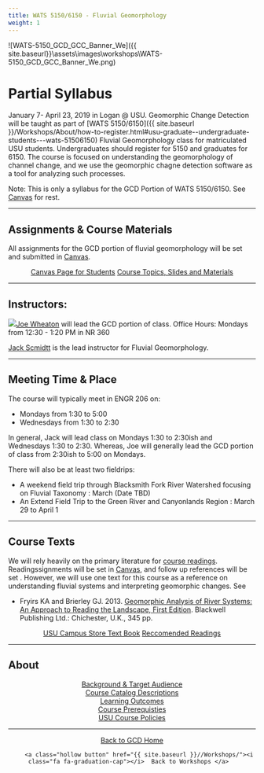 ```yaml
---
title: WATS 5150/6150 - Fluvial Geomorphology
weight: 1
---
```


![WATS-5150_GCD_GCC_Banner_We]({{ site.baseurl}}\assets\images\workshops\WATS-5150_GCD_GCC_Banner_We.png)

# Partial Syllabus

January 7-  April 23, 2019 in Logan @ USU. Geomorphic Change Detection will be taught as part of [WATS 5150/6150]({{ site.baseurl }}/Workshops/About/how-to-register.html#usu-graduate--undergraduate-students---wats-51506150) Fluvial Geomorphology class for matriculated USU students. Undergraduates should register for 5150 and graduates for 6150. The course is focused on understanding the geomorphology of channel change, and we use the geomorphic chagne detection software as a tool for analyzing such processes.

Note: This is only a syllabus for the GCD Portion of WATS 5150/6150. See [Canvas](https://usu.instructure.com/courses/532404) for rest.

-----
## Assignments & Course Materials
All assignments for the GCD portion of fluvial geomorphology will be set and submitted in [Canvas](https://usu.instructure.com/courses/532404).

<div align="center">
	<a class="button" href="https://usu.instructure.com/courses/532404"><i class="fa fa-spinner" aria-hidden="true"></i> Canvas Page for Students</a>
	<a class="button" href="https://usu.instructure.com/courses/532404"><i class="fa fa-desktop" aria-hidden="true"></i> Course Topics, Slides and Materials</a>
</div>

-----
## Instructors:
<a href="http://www.joewheaton.org"><img class="float-left" src="{{ site.baseurl }}/assets/images/people/Wheaton_round.png"></a>[Joe Wheaton](http://joewheaton.org) will lead the GCD portion of class.
Office Hours:  Mondays from 12:30 - 1:20 PM in NR 360 

[Jack Scmidtt](https://qcnr.usu.edu/directory/schmidt_jack) is the lead instructor for Fluvial Geomorphology. 

-----
## Meeting Time & Place
The course will typically meet in ENGR 206 on:
- Mondays  from 1:30 to 5:00
- Wednesdays from 1:30 to 2:30

In general, Jack will lead class on Mondays 1:30 to 2:30ish and Wednesdays 1:30 to 2:30. Whereas, Joe will generally lead the GCD portion of class from 2:30ish to 5:00 on Mondays. 

There will also be at least two fieldrips:
- A weekend field trip through Blacksmith Fork River Watershed focusing on Fluvial Taxonomy :   March (Date TBD)
- An Extend Field Trip to the Green River and Canyonlands Region : March 29 to April 1

-----

## Course Texts
We will rely heavily on the primary literature for [course readings](https://usu.instructure.com/courses/532404/files/folder/readings). Readingssignments will be set in [Canvas](https://usu.instructure.com/courses/532404/assignments), and follow up references will be set . However, we will use one  text for this course as a reference on understanding fluvial systems and interpreting geomorphic changes. See  
- Fryirs KA and Brierley GJ. 2013. [Geomorphic Analysis of River Systems: An Approach to Reading the Landscape, First Edition](https://www.amazon.com/Geomorphic-Analysis-River-Systems-Landscape/dp/1405192747/ref=sr_1_fkmr0_1?s=books&ie=UTF8&qid=1480609837&sr=1-1-fkmr0&keywords=The+Beaver+Geomorphic+Analysis+of+River+Systems%3A+An+Approach+to+Reading+the+Landscape). Blackwell Publishing Ltd.: Chichester, U.K., 345 pp. 

<div align="center">
	<a class="hollow button" href="https://usu.verbacompare.com/comparison?id=615108"><i class="fa fa-book" aria-hidden="true"></i> USU Campus Store Text Book</a>
	<a class="button" href="{{ site.baseurl }}/Workshops/About/text-readings"><i class="fa fa-book" aria-hidden="true"></i> Reccomended Readings</a>
</div>

-----
## About


<div class="row small-up-2 medium-up-3 large-up-3" align="center">
  <div class="column column-block">
    <a class="hollow button" href="{{ site.baseurl }}/Workshops/About/background"><i class="fa fa-user-plus" aria-hidden="true"></i> Background & Target Audience </a>
  </div>
  <div class="column column-block">
   <a class="hollow button" href="{{ site.baseurl }}/Workshops/About/how-to-register"><i class="fa fa-list" aria-hidden="true"></i> Course Catalog Descriptions</a>
  </div>
  <div class="column column-block">
   <a class="hollow button" href="{{ site.baseurl }}/Workshops/About/primary-learning-outcomes.html"><i class="fa fa-lightbulb-o" aria-hidden="true"></i> Learning Outcomes </a>
  </div>
  <div class="column column-block">
    <a class="hollow button" href="{{ site.baseurl }}/Workshops/About/wsprerequisites"><i class="fa fa-puzzle-piece" aria-hidden="true"></i> Course Prerequisties</a>
  </div>

  <div class="column column-block">
    <a class="hollow button" href="{{ site.baseurl }}/Workshops/About/usucoursepolices"><i class="fa fa-university" aria-hidden="true"></i> USU Course Policies</a>
  </div>
</div>

------
<div align="center">
    <a class="hollow button" href="{{ site.baseurl }}/"><i class="fa fa-chevron-circle-left"></i>  Back to GCD Home </a>  

        <a class="hollow button" href="{{ site.baseurl }}//Workshops/"><i class="fa fa-graduation-cap"></i>  Back to Workshops </a>  
</div>

